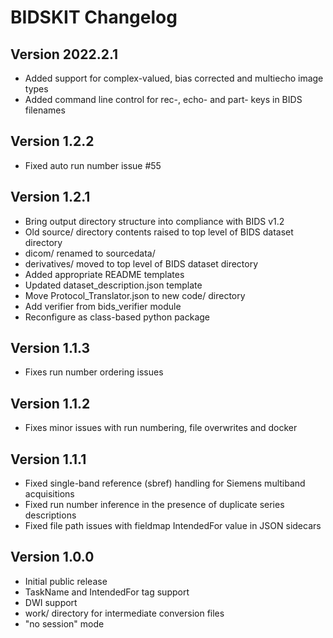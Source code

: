 # BIDSKIT Changelog

## Version 2022.2.1
- Added support for complex-valued, bias corrected and multiecho image types
- Added command line control for rec-, echo- and part- keys in BIDS filenames

## Version 1.2.2
- Fixed auto run number issue #55

## Version 1.2.1

- Bring output directory structure into compliance with BIDS v1.2
- Old source/ directory contents raised to top level of BIDS dataset directory
- dicom/ renamed to sourcedata/
- derivatives/ moved to top level of BIDS dataset directory
- Added appropriate README templates
- Updated dataset_description.json template
- Move Protocol_Translator.json to new code/ directory
- Add verifier from bids_verifier module
- Reconfigure as class-based python package

## Version 1.1.3
- Fixes run number ordering issues

## Version 1.1.2
- Fixes minor issues with run numbering, file overwrites and docker

## Version 1.1.1
- Fixed single-band reference (sbref) handling for Siemens multiband acquisitions
- Fixed run number inference in the presence of duplicate series descriptions
- Fixed file path issues with fieldmap IntendedFor value in JSON sidecars

## Version 1.0.0
- Initial public release
- TaskName and IntendedFor tag support
- DWI support
- work/ directory for intermediate conversion files
- "no session" mode